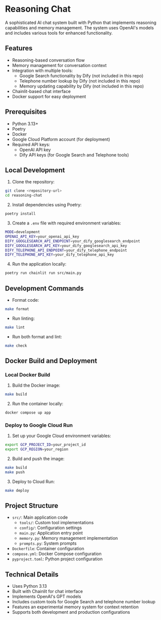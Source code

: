 # Reasoning Chat

A sophisticated AI chat system built with Python that implements reasoning capabilities and memory management. The system uses OpenAI's models and includes various tools for enhanced functionality.

## Features

- Reasoning-based conversation flow
- Memory management for conversation context
- Integration with multiple tools:
  - Google Search functionality by Dify (not included in this repo)
  - Telephone number lookup by Dify (not included in this repo)
  - Memory updating capability by Dify (not included in this repo)
- Chainlit-based chat interface
- Docker support for easy deployment

## Prerequisites

- Python 3.13+
- Poetry
- Docker
- Google Cloud Platform account (for deployment)
- Required API keys:
  - OpenAI API key
  - Dify API keys (for Google Search and Telephone tools)

## Local Development

1. Clone the repository:
```bash
git clone <repository-url>
cd reasoning-chat
```

2. Install dependencies using Poetry:
```bash
poetry install
```

3. Create a `.env` file with required environment variables:
```bash
MODE=development
OPENAI_API_KEY=your_openai_api_key
DIFY_GOOGLESEARCH_API_ENDPOINT=your_dify_googlesearch_endpoint
DIFY_GOOGLESEARCH_API_KEY=your_dify_googlesearch_api_key
DIFY_TELEPHONE_API_ENDPOINT=your_dify_telephone_endpoint
DIFY_TELEPHONE_API_KEY=your_dify_telephone_api_key
```

4. Run the application locally:
```bash
poetry run chainlit run src/main.py
```

## Development Commands

- Format code:
```bash
make format
```

- Run linting:
```bash
make lint
```

- Run both format and lint:
```bash
make check
```

## Docker Build and Deployment

### Local Docker Build

1. Build the Docker image:
```bash
make build
```

2. Run the container locally:
```bash
docker compose up app
```

### Deploy to Google Cloud Run

1. Set up your Google Cloud environment variables:
```bash
export GCP_PROJECT_ID=your_project_id
export GCP_REGION=your_region
```

2. Build and push the image:
```bash
make build
make push
```

3. Deploy to Cloud Run:
```bash
make deploy
```

## Project Structure

- `src/`: Main application code
  - `tools/`: Custom tool implementations
  - `config/`: Configuration settings
  - `main.py`: Application entry point
  - `memory.py`: Memory management implementation
  - `prompts.py`: System prompts
- `Dockerfile`: Container configuration
- `compose.yml`: Docker Compose configuration
- `pyproject.toml`: Python project configuration

## Technical Details

- Uses Python 3.13
- Built with Chainlit for chat interface
- Implements OpenAI's GPT models
- Includes custom tools for Google Search and telephone number lookup
- Features an experimental memory system for context retention
- Supports both development and production configurations
